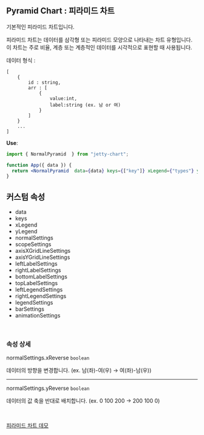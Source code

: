 ## Pyramid Chart : 피라미드 차트

기본적인 피라미드 차트입니다. 

피라미드 차트는 데이터를 삼각형 또는 피라미드 모양으로 나타내는 차트 유형입니다. 이 차트는 주로 비율, 계층 또는 계층적인 데이터를 시각적으로 표현할 때 사용됩니다.

데이터 형식 :
```
[
	{
		id : string, 
		arr : [
			{
				value:int, 
				label:string (ex. 남 or 여)
			}
		]
	}
    ...
]
```
**Use**:

```jsx
import { NormalPyramid  } from "jetty-chart";

function App({ data }) {
  return <NormalPyramid  data={data} keys={["key"]} xLegend={"types"} yLegend={"values"} />;
}
```

## 커스텀 속성
- data
- keys
- xLegend
- yLegend
- normalSettings
- scopeSettings
- axisXGridLineSettings
- axisYGridLineSettings
- leftLabelSettings
- rightLabelSettings
- bottomLabelSettings
- topLabelSettings
- leftLegendSettings
- rightLegendSettings
- legendSettings
- barSettings
- animationSettings
 
<br/>

### 속성 상세
normalSettings.xReverse
`boolean`

데이터의 방향을 변경합니다. (ex. 남(좌)-여(우) → 여(좌)-남(우))

---

normalSettings.yReverse
`boolean`

데이터의 값 축을 반대로 배치합니다. (ex. 0 100 200 → 200 100 0)

<br/>

[피라미드 차트 데모](jetty-chart.com/chart-detail/pyramid-chart)

